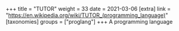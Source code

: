 +++
title = "TUTOR"
weight = 33
date = 2021-03-06
[extra]
link = "https://en.wikipedia.org/wiki/TUTOR_(programming_language)"
[taxonomies]
groups = ["proglang"]
+++
A programming language

